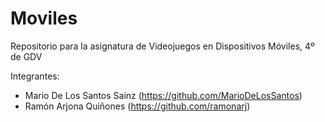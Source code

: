 # Moviles
Repositorio para la asignatura de Videojuegos en Dispositivos Móviles, 4º de GDV

Integrantes:
- Mario De Los Santos Sainz (https://github.com/MarioDeLosSantos)
- Ramón Arjona Quiñones (https://github.com/ramonarj)
